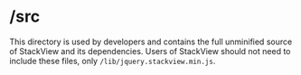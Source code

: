 # /src

This directory is used by developers and contains the full unminified source of StackView and its dependencies.  Users of StackView should not need to include these files, only `/lib/jquery.stackview.min.js`.